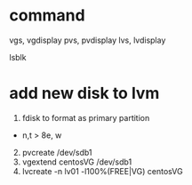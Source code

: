 # command
vgs, vgdisplay
pvs, pvdisplay
lvs, lvdisplay

lsblk

# add new disk to lvm
1. fdisk to format as primary partition
  - n,t > 8e, w
2. pvcreate /dev/sdb1
3. vgextend centosVG /dev/sdb1
4. lvcreate -n lv01 -l100%(FREE|VG) centosVG




